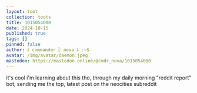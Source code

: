 ```yaml
---
layout: toot
collection: toots
title: 1015054000
date: 2024-10-15
published: true
tags: []
pinned: false
author: ⸸ commander ░ nova ⸸ :~$
avatar: /img/avatar/daemon.jpeg
mastodon: https://mastodon.online/@cmdr_nova/1015054000
---
```


it's cool i'm learning about this tho, through my daily morning "reddit report" bot, sending me the top, latest post on the neocities subreddit
